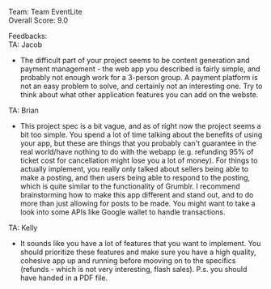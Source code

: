 Team: Team EventLite  
Overall Score: 9.0  

Feedbacks:  
TA: Jacob  
 * The difficult part of your project seems to be content generation and payment management - the web app you described is fairly simple, and probably not enough work for a 3-person group. A payment platform is not an easy problem to solve, and certainly not an interesting one. Try to think about what other application features you can add on the webste.  

TA: Brian  
 * This project spec is a bit vague, and as of right now the project seems a bit too simple. You spend a lot of time talking about the benefits of using your app, but these are things that you probably can't guarantee in the real world/have nothing to do with the webapp (e.g. refunding 95% of ticket cost for cancellation might lose you a lot of money). For things to actually implement, you really only talked about sellers being able to make a posting, and then users being able to respond to the posting, which is quite similar to the functionality of Grumblr. I recommend brainstorming how to make this app different and stand out, and to do more than just allowing for posts to be made. You might want to take a look into some APIs like Google wallet to handle transactions.   

TA: Kelly  
 * It sounds like you have a lot of features that you want to implement. You should prioritize these features and make sure you have a high quality, cohesive app up and running before mooving on to the specifics (refunds - which is not very interesting, flash sales). P.s. you should have handed in a PDF file.  

